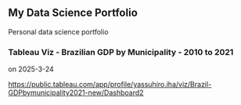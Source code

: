 ## My Data Science Portfolio
Personal data science portfolio

### Tableau Viz - Brazilian GDP by Municipality - 2010 to 2021

on 2025-3-24

https://public.tableau.com/app/profile/yassuhiro.iha/viz/Brazil-GDPbymunicipality2021-new/Dashboard2
